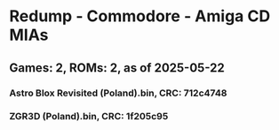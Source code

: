 # Redump - Commodore - Amiga CD MIAs
## Games: 2, ROMs: 2, as of 2025-05-22

### Astro Blox Revisited (Poland).bin, CRC: 712c4748
### ZGR3D (Poland).bin, CRC: 1f205c95
